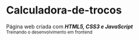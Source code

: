 # Calculadora-de-trocos
Página web criada com ***HTML5, CSS3 e JavaScript*** <br>
<sup>Treinando o desenvolvimento em frontend</sup>
